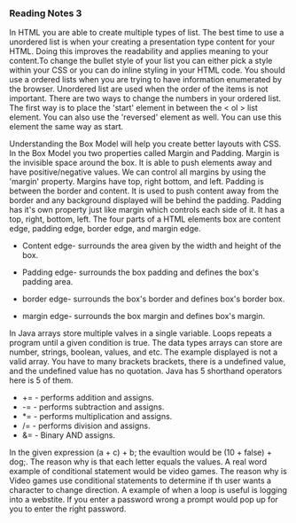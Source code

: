 ### Reading Notes 3

In HTML you are able to create multiple types of list. The best time to use a unordered list is when your creating a presentation type content for your HTML. Doing this improves the readability and applies meaning to your content.To change the bullet style of your list you can either pick a style within your CSS or you can do inline styling in your HTML code. You should use a ordered lists when you are trying to have information enumerated by the browser. Unordered list are used when the order of the items is not important. There are two ways to change the numbers in your ordered list. The first way is to place the 'start' element in between the < ol > list element. You can also use the 'reversed' element as well. You can use this element the same way as start.

Understanding the Box Model will help you create better layouts with CSS. In the Box Model you two properties called Margin and Padding. Margin is the invisible space around the box. It is able to push elements away and have positive/negative values. We can control all margins by using the 'margin' property. Margins have top, right bottom, and left. Padding is between the border and content.  It is used to push content away from the border and any background displayed will be behind the padding. Padding has it's own property just like margin which controls each side of it. It has a top, right, bottom, left. The four parts of a HTML elements box are content edge, padding edge, border edge, and margin edge. 

- Content edge- surrounds the area given by the width and height of the box. 

- Padding edge- surrounds the box padding and defines the box's padding area.

- border edge- surrounds the box's border and defines box's border box.

- margin edge- surrounds the box margin and defines box's margin.

In Java arrays store multiple valves in a single variable. Loops repeats a program until a given condition is true. The data types arrays can store are number, strings, boolean, values, and etc. The example displayed is not a valid array. You have to many brackets brackets, there is a undefined value, and the undefined value has no quotation. Java has 5 shorthand operators here is 5 of them.

- += - performs addition and assigns.
- -= - performs subtraction and assigns.
- *= - performs multiplication and assigns.
- /= - performs division and assigns.
- &= - Binary AND assigns.

In the given expression (a + c) + b; the evaultion would be (10 + false) + dog;. The reason why is that each letter equals the values. A real word example of conditional statement would be video games. The reason why is Video games use conditional statements to determine if th user wants a character to change direction. A example of when a loop is useful is logging into a webstite. If you enter a password wrong a prompt would pop up for you to enter the right password.
